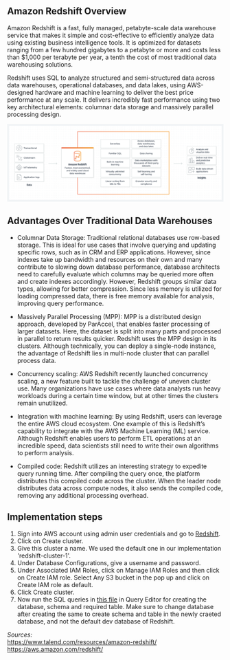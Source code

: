 ## Amazon Redshift Overview

Amazon Redshift is a fast, fully managed, petabyte-scale data warehouse service that makes it simple and cost-effective to efficiently analyze data using existing business intelligence tools. It is optimized for datasets ranging from a few hundred gigabytes to a petabyte or more and costs less than $1,000 per terabyte per year, a tenth the cost of most traditional data warehousing solutions.

Redshift uses SQL to analyze structured and semi-structured data across data warehouses, operational databases, and data lakes, using AWS-designed hardware and machine learning to deliver the best price performance at any scale. It delivers incredibly fast performance using two key architectural elements: columnar data storage and massively parallel processing design.

![plot](Images/Redshift_Image.png)

## Advantages Over Traditional Data Warehouses

* Columnar Data Storage:
Traditional relational databases use row-based storage. This is ideal for use cases that involve querying and updating specific rows, such as in CRM and ERP applications. However, since indexes take up bandwidth and resources on their own and many contribute to slowing down database performance, database architects need to carefully evaluate which columns may be queried more often and create indexes accordingly. However, Redshift groups similar data types, allowing for better compression. Since less memory is utilized for loading compressed data, there is free memory available for analysis, improving query performance.

* Massively Parallel Processing (MPP):
MPP is a distributed design approach, developed by ParAccel, that enables faster processing of larger datasets. Here, the dataset is split into many parts and processed in parallel to return results quicker. Redshift uses the MPP design in its clusters. Although technically, you can deploy a single-node instance, the advantage of Redshift lies in multi-node cluster that can parallel process data.

* Concurrency scaling:
AWS Redshift recently launched concurrency scaling, a new feature built to tackle the challenge of uneven cluster use. Many organizations have use cases where data analysts run heavy workloads during a certain time window, but at other times the clusters remain unutilized.

* Integration with machine learning:
By using Redshift, users can leverage the entire AWS cloud ecosystem. One example of this is Redshift’s capability to integrate with the AWS Machine Learning (ML) service. Although Redshift enables users to perform ETL operations at an incredible speed, data scientists still need to write their own algorithms to perform analysis.

* Compiled code:
Redshift utilizes an interesting strategy to expedite query running time. After compiling the query once, the platform distributes this compiled code across the cluster. When the leader node distributes data across compute nodes, it also sends the compiled code, removing any additional processing overhead.
    
## Implementation steps

1. Sign into AWS account using admin user credentials and go to [Redshift](https://us-east-1.console.aws.amazon.com/redshiftv2/home?region=us-east-1#landing).
2. Click on Create cluster.
3. Give this cluster a name. We used the default one in our implementation 'redshift-cluster-1'.
4. Under Database Configurations, give a username and password.
5. Under Associated IAM Roles, click on Manage IAM Roles and then click on Create IAM role. Select Any S3 bucket in the pop up and click on Create IAM role as default.
6. Click Create cluster.
7. Now run the SQL queries in [this file](Redshift_Queries.sql) in Query Editor for creating the database, schema and required table. Make sure to change database after creating the same to create schema and table in the newly craeted database, and not the default dev database of Redshift.

*Sources:*  
https://www.talend.com/resources/amazon-redshift/  
https://aws.amazon.com/redshift/
